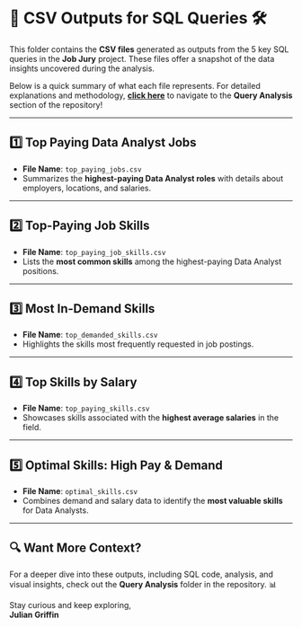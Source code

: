# 📁 **CSV Outputs for SQL Queries** 🛠️

This folder contains the **CSV files** generated as outputs from the 5 key SQL queries in the **Job Jury** project. These files offer a snapshot of the data insights uncovered during the analysis. 

Below is a quick summary of what each file represents. For detailed explanations and methodology, [**click here**](./SQL_Queries) to navigate to the **Query Analysis** section of the repository!

---

## 1️⃣ **Top Paying Data Analyst Jobs**
- **File Name**: `top_paying_jobs.csv`
- Summarizes the **highest-paying Data Analyst roles** with details about employers, locations, and salaries.

---

## 2️⃣ **Top-Paying Job Skills**
- **File Name**: `top_paying_job_skills.csv`
- Lists the **most common skills** among the highest-paying Data Analyst positions.

---

## 3️⃣ **Most In-Demand Skills**
- **File Name**: `top_demanded_skills.csv`
- Highlights the skills most frequently requested in job postings.

---

## 4️⃣ **Top Skills by Salary**
- **File Name**: `top_paying_skills.csv`
- Showcases skills associated with the **highest average salaries** in the field.

---

## 5️⃣ **Optimal Skills: High Pay & Demand**
- **File Name**: `optimal_skills.csv`
- Combines demand and salary data to identify the **most valuable skills** for Data Analysts.

---

## 🔍 **Want More Context?**
For a deeper dive into these outputs, including SQL code, analysis, and visual insights, check out the **Query Analysis** folder in the repository. 📊

Stay curious and keep exploring,  
**Julian Griffin**

